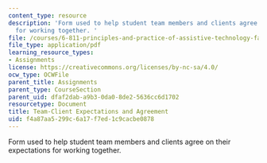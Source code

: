```yaml
---
content_type: resource
description: 'Form used to help student team members and clients agree on their expectations
  for working together. '
file: /courses/6-811-principles-and-practice-of-assistive-technology-fall-2014/f4a87aa5299c6a17f7ed1c9cacbe0878_MIT6_811F14_ClientAgrment.pdf
file_type: application/pdf
learning_resource_types:
- Assignments
license: https://creativecommons.org/licenses/by-nc-sa/4.0/
ocw_type: OCWFile
parent_title: Assignments
parent_type: CourseSection
parent_uid: dfaf2dab-a9b3-0da0-8de2-5636cc6d1702
resourcetype: Document
title: Team-Client Expectations and Agreement
uid: f4a87aa5-299c-6a17-f7ed-1c9cacbe0878
---
```

Form used to help student team members and clients agree on their expectations for working together. 